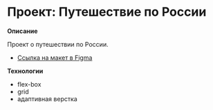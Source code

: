 # Проект: Путешествие по России

**Описание**

Проект о путешествии по России.
* [Ссылка на макет в Figma](https://www.figma.com/file/5S2WSbEFL6awjVWJ0NWL8Q/Sprint-3_-Russia-_-desktop-mobile?node-id=28503%3A0)


**Технологии**

* flex-box
* grid
* адаптивная верстка






